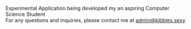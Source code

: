 Experimental Application being developed my an aspiring Computer Science Student  
For any questions and inquiries, please contact me at admin@kibbles.sexy
